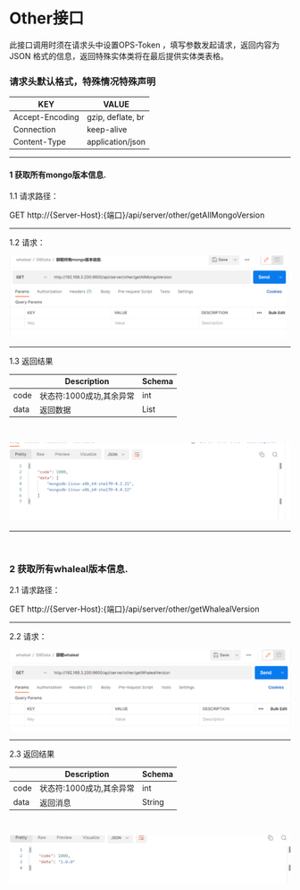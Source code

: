 # Other接口
此接口调用时须在请求头中设置OPS-Token ，填写参数发起请求，返回内容为 JSON 格式的信息，返回特殊实体类将在最后提供实体类表格。



### 请求头默认格式，特殊情况特殊声明



| KEY                |     VALUE      |     
| -------------------|----------------------|
| Accept-Encoding        |         gzip, deflate, br |     
| Connection          |         keep-alive           |          
| Content-Type          |         application/json |    
---


####  1 获取所有mongo版本信息.


1.1 请求路径：

GET http://{Server-Host}:{端口}/api/server/other/getAllMongoVersion


---

1.2 请求：


![img.png](../Images/getAllMongoVersion.png)



----

1.3 返回结果


|               |     Description    |           Schema              |  
| --------------|----------------------|---------------------------
| code        |   状态符:1000成功,其余异常 |           int            |    
| data       |         返回数据         |           List              | 


<br>

![img_1.png](../Images/getAllMongoVersion_r.png)


---

<br>

###  2 获取所有whaleal版本信息.


2.1 请求路径：

GET http://{Server-Host}:{端口}/api/server/other/getWhalealVersion


---

2.2 请求：


![img_2.png](../Images/getWhalealVersion.png)



----

2.3 返回结果


|               |     Description    |           Schema              |  
| --------------|----------------------|---------------------------
| code        |   状态符:1000成功,其余异常 |        int               |    
| data       |         返回消息        |           String              | 

<br>

![img_3.png](../Images/getWhalealVersion_r.png)
